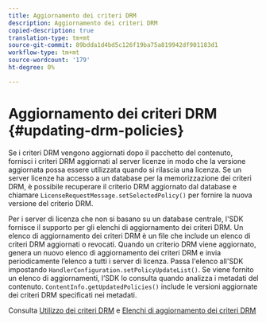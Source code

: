 ```yaml
---
title: Aggiornamento dei criteri DRM
description: Aggiornamento dei criteri DRM
copied-description: true
translation-type: tm+mt
source-git-commit: 89bdda1d4bd5c126f19ba75a819942df901183d1
workflow-type: tm+mt
source-wordcount: '179'
ht-degree: 0%

---
```



# Aggiornamento dei criteri DRM {#updating-drm-policies}

Se i criteri DRM vengono aggiornati dopo il pacchetto del contenuto, fornisci i criteri DRM aggiornati al server licenze in modo che la versione aggiornata possa essere utilizzata quando si rilascia una licenza. Se un server licenze ha accesso a un database per la memorizzazione dei criteri DRM, è possibile recuperare il criterio DRM aggiornato dal database e chiamare `LicenseRequestMessage.setSelectedPolicy()` per fornire la nuova versione del criterio DRM.

Per i server di licenza che non si basano su un database centrale, l&#39;SDK fornisce il supporto per gli elenchi di aggiornamento dei criteri DRM. Un elenco di aggiornamento dei criteri DRM è un file che include un elenco di criteri DRM aggiornati o revocati. Quando un criterio DRM viene aggiornato, genera un nuovo elenco di aggiornamento dei criteri DRM e invia periodicamente l’elenco a tutti i server di licenza. Passa l&#39;elenco all&#39;SDK impostando `HandlerConfiguration.setPolicyUpdateList()`. Se viene fornito un elenco di aggiornamenti, l’SDK lo consulta quando analizza i metadati del contenuto. `ContentInfo.getUpdatedPolicies()` include le versioni aggiornate dei criteri DRM specificati nei metadati.

Consulta [Utilizzo dei criteri DRM](../../../protecting-content/working-policies-overview/working-with-policies.md) e [Elenchi di aggiornamento dei criteri DRM](../../../protecting-content/working-policies-overview/policy-update-lists/working-with-policy-update-lists.md)